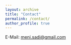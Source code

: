 ```yaml
---
layout: archive
title: "Contact"
permalink: /contact/
author_profile: true
---
```

  
E-Mail: [meni.sadi@gmail.com](mailto:menisadi+site@gmail.com)
